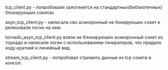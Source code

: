 tcp_client.py - попробовали залогинится на стандартных(библиотечных) блокируюших сокитах.

asyn_tcp_client.py - написали сво асинхронный не бокируюших сокет и релизовали логин на нем.

tornado_asyn_tcp_client.py взяли не блокируюших асинхронный сокет из торнадо и написали логин с использованием генираторов, что придало коду краткий и линейный вид.

stream_tcp_client.py - попробовал стримить данные из tcp сокета в консол.

